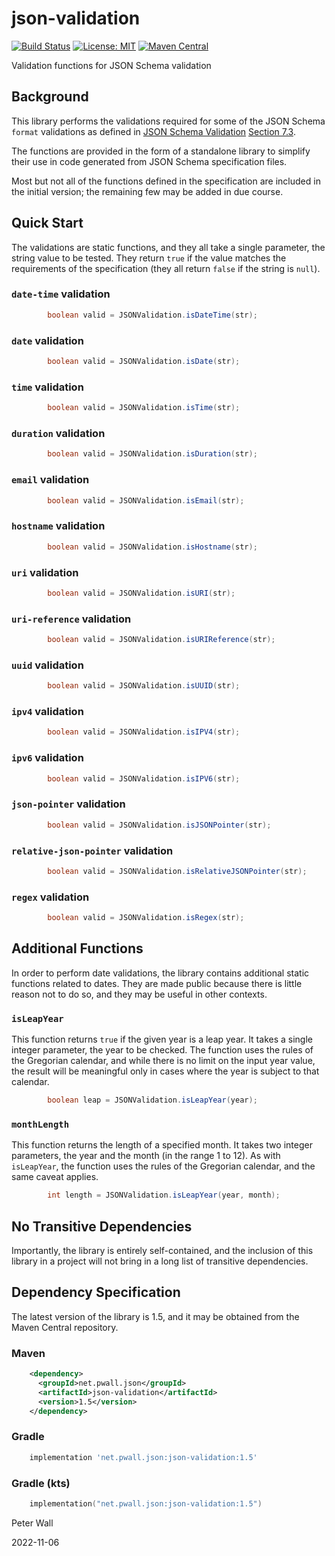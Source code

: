 # json-validation

[![Build Status](https://travis-ci.com/pwall567/json-validation.svg?branch=main)](https://app.travis-ci.com/github/pwall567/json-validation)
[![License: MIT](https://img.shields.io/badge/License-MIT-yellow.svg)](https://opensource.org/licenses/MIT)
[![Maven Central](https://img.shields.io/maven-central/v/net.pwall.json/json-validation?label=Maven%20Central)](https://search.maven.org/search?q=g:%22net.pwall.json%22%20AND%20a:%22json-validation%22)

Validation functions for JSON Schema validation

## Background

This library performs the validations required for some of the JSON Schema `format` validations as defined in
[JSON Schema Validation](https://json-schema.org/draft/2020-12/json-schema-validation.html)
[Section 7.3](https://json-schema.org/draft/2020-12/json-schema-validation.html#rfc.section.7.3).

The functions are provided in the form of a standalone library to simplify their use in code generated from JSON Schema
specification files.

Most but not all of the functions defined in the specification are included in the initial version; the remaining few
may be added in due course.

## Quick Start

The validations are static functions, and they all take a single parameter, the string value to be tested.
They return `true` if the value matches the requirements of the specification (they all return `false` if the string is
`null`).

### `date-time` validation

```java
        boolean valid = JSONValidation.isDateTime(str);
```

### `date` validation

```java
        boolean valid = JSONValidation.isDate(str);
```

### `time` validation

```java
        boolean valid = JSONValidation.isTime(str);
```

### `duration` validation

```java
        boolean valid = JSONValidation.isDuration(str);
```

### `email` validation

```java
        boolean valid = JSONValidation.isEmail(str);
```

### `hostname` validation

```java
        boolean valid = JSONValidation.isHostname(str);
```

### `uri` validation

```java
        boolean valid = JSONValidation.isURI(str);
```

### `uri-reference` validation

```java
        boolean valid = JSONValidation.isURIReference(str);
```

### `uuid` validation

```java
        boolean valid = JSONValidation.isUUID(str);
```

### `ipv4` validation

```java
        boolean valid = JSONValidation.isIPV4(str);
```

### `ipv6` validation

```java
        boolean valid = JSONValidation.isIPV6(str);
```

### `json-pointer` validation

```java
        boolean valid = JSONValidation.isJSONPointer(str);
```

### `relative-json-pointer` validation

```java
        boolean valid = JSONValidation.isRelativeJSONPointer(str);
```

### `regex` validation

```java
        boolean valid = JSONValidation.isRegex(str);
```

## Additional Functions

In order to perform date validations, the library contains additional static functions related to dates.
They are made public because there is little reason not to do so, and they may be useful in other contexts.

### `isLeapYear`

This function returns `true` if the given year is a leap year.
It takes a single integer parameter, the year to be checked.
The function uses the rules of the Gregorian calendar, and while there is no limit on the input year value, the result
will be meaningful only in cases where the year is subject to that calendar.
```java
        boolean leap = JSONValidation.isLeapYear(year);
```

### `monthLength`

This function returns the length of a specified month.
It takes two integer parameters, the year and the month (in the range 1 to 12).
As with `isLeapYear`, the function uses the rules of the Gregorian calendar, and the same caveat applies.
```java
        int length = JSONValidation.isLeapYear(year, month);
```

## No Transitive Dependencies

Importantly, the library is entirely self-contained, and the inclusion of this library in a project will not bring in a
long list of transitive dependencies.

## Dependency Specification

The latest version of the library is 1.5, and it may be obtained from the Maven Central repository.

### Maven
```xml
    <dependency>
      <groupId>net.pwall.json</groupId>
      <artifactId>json-validation</artifactId>
      <version>1.5</version>
    </dependency>
```
### Gradle
```groovy
    implementation 'net.pwall.json:json-validation:1.5'
```
### Gradle (kts)
```kotlin
    implementation("net.pwall.json:json-validation:1.5")
```

Peter Wall

2022-11-06

